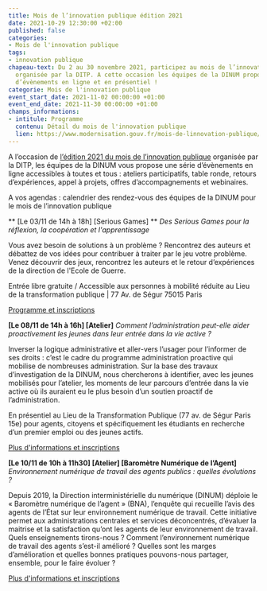 ```yaml
---
title: Mois de l’innovation publique édition 2021
date: 2021-10-29 12:30:00 +02:00
published: false
categories:
- Mois de l'innovation publique
tags:
- innovation publique
chapeau-text: Du 2 au 30 novembre 2021, participez au mois de l’innovation publique
  organisée par la DITP. A cette occasion les équipes de la DINUM propose une série
  d’évènements en ligne et en présentiel !
categorie: Mois de l'innovation publique
event_start_date: 2021-11-02 00:00:00 +01:00
event_end_date: 2021-11-30 00:00:00 +01:00
champs_informations:
- intitule: Programme
  contenu: Détail du mois de l'innovation publique
  lien: https://www.modernisation.gouv.fr/mois-de-linnovation-publique/programme
---
```


A l’occasion de [l’édition 2021 du mois de l’innovation publique](https://www.modernisation.gouv.fr/mois-de-linnovation-publique) organisée par la DITP, les équipes de la DINUM vous propose une série d’évènements en ligne accessibles à toutes et tous : ateliers participatifs, table ronde, retours d’expériences, appel à projets, offres d’accompagnements et webinaires.

A vos agendas : calendrier des rendez-vous des équipes de la DINUM pour le mois de l’innovation publique

**
[Le 03/11 de 14h à 18h] [Serious Games] ** *Des Serious Games pour la réflexion, la coopération et l'apprentissage*

Vous avez besoin de solutions à un problème ? Rencontrez des auteurs et débattez de vos idées pour contribuer à traiter par le jeu votre problème. Venez découvrir des jeux, rencontrez les auteurs et le retour d’expériences de la direction de l'Ecole de Guerre.

Entrée libre gratuite / Accessible aux personnes à mobilité réduite au Lieu de la transformation publique | 77 Av. de Ségur 75015 Paris 

[Programme et inscriptions](https://www.eventbrite.fr/e/billets-des-serious-games-pour-la-reflexion-la-cooperation-et-lapprentissage-196951596527)

**[Le 08/11 de 14h à 16h] [Atelier]** *Comment l’administration peut-elle aider proactivement les jeunes dans leur entrée dans la vie active ?*

Inverser la logique administrative et aller-vers l’usager pour l’informer de ses droits : c’est le cadre du programme administration proactive qui mobilise de nombreuses administration. Sur la base des travaux d’investigation de la DINUM, nous chercherons à identifier, avec les jeunes mobilisés pour l’atelier, les moments de leur parcours d’entrée dans la vie active où ils auraient eu le plus besoin d’un soutien proactif de l’administration. 

En présentiel au Lieu de la Transformation Publique (77 av. de Ségur Paris 15e) pour agents, citoyens et spécifiquement les étudiants en recherche d’un premier emploi ou des jeunes actifs.

[Plus d'informations et inscriptions](https://www.eventbrite.fr/e/billets-atelier-de-reflexion-sur-laccompagnement-des-jeunes-vers-la-vie-active-200197745847?aff=ebdsoporgprofile)

**[Le 10/11 de 10h à 11h30] [Atelier] [Baromètre Numérique de l’Agent]** *Environnement numérique de travail des agents publics : quelles évolutions ?*

Depuis 2019, la Direction interministérielle du numérique (DINUM) déploie le « Baromètre numérique de l’agent » (BNA), l’enquête qui recueille l’avis des agents de l’État sur leur environnement numérique de travail. Cette initiative permet aux administrations centrales et services déconcentrés, d’évaluer la maitrise et la satisfaction qu’ont les agents de leur environnement de travail. Quels enseignements tirons-nous ? Comment l’environnement numérique de travail des agents s’est-il amélioré ? Quelles sont les marges d’amélioration et quelles bonnes pratiques pouvons-nous partager, ensemble, pour le faire évoluer ? 

[Plus d'informations et inscriptions](https://www.eventbrite.fr/e/billets-environnement-numerique-de-travail-des-agents-quelles-evolutions-199693838647)